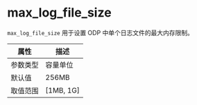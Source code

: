 # max_log_file_size

`max_log_file_size` 用于设置 ODP 中单个日志文件的最大内存限制。

|  属性    | 描述     |
|----------|---------|
| 参数类型 |   容量单位      |
| 默认值   | 256MB     |
| 取值范围 | [1MB, 1G]  |
